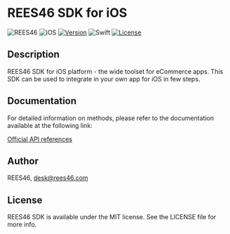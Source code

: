 # REES46 SDK for iOS

![REES46](https://github.com/user-attachments/assets/f84f80c5-5884-42f5-92d5-65f2a4c30aee)
![iOS](https://img.shields.io/badge/iOS-000000?style=for-the-badge&logo=ios&logoColor=white)
[![Version](https://img.shields.io/cocoapods/v/REES46.svg?style=for-the-badge)](https://cocoapods.org/pods/REES46)
![Swift](https://img.shields.io/badge/swift-5-F54A2A?style=for-the-badge&logo=swift&logoColor=white&labelColor=F54A2A)
[![License](https://img.shields.io/cocoapods/l/REES46.svg?style=for-the-badge)](https://cocoapods.org/pods/REES46)

## Description

REES46 SDK for iOS platform - the wide toolset for eCommerce apps.
This SDK can be used to integrate in your own app for iOS in few steps.

## Documentation

For detailed information on methods, please refer to the documentation available at the following link:

[Official API references](https://reference.api.rees46.com/#introduction)

## Author

REES46, <desk@rees46.com>

## License

REES46 SDK is available under the MIT license. See the LICENSE file for more info.
